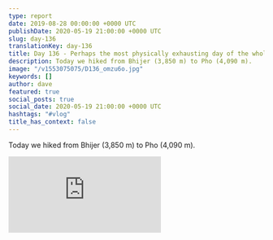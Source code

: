 ```yaml
---
type: report
date: 2019-08-28 00:00:00 +0000 UTC
publishDate: 2020-05-19 21:00:00 +0000 UTC
slug: day-136
translationKey: day-136
title: Day 136 - Perhaps the most physically exhausting day of the whole trek?
description: Today we hiked from Bhijer (3,850 m) to Pho (4,090 m).
image: "/v1553075075/D136_omzu6o.jpg"
keywords: []
author: dave
featured: true
social_posts: true
social_date: 2020-05-19 21:00:00 +0000 UTC
hashtags: "#vlog"
title_has_context: false
---
```


Today we hiked from Bhijer (3,850 m) to Pho (4,090 m).

<iframe class="youtube75" src="https://www.youtube.com/embed/mT772ftT5kc" frameborder="0" allow="accelerometer; autoplay; encrypted-media; gyroscope; picture-in-picture" allowfullscreen></iframe>

